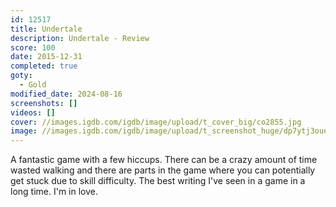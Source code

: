 ```yaml
---
id: 12517
title: Undertale
description: Undertale - Review
score: 100
date: 2015-12-31
completed: true
goty:
  - Gold
modified_date: 2024-08-16
screenshots: []
videos: []
cover: //images.igdb.com/igdb/image/upload/t_cover_big/co2855.jpg
image: //images.igdb.com/igdb/image/upload/t_screenshot_huge/dp7ytj3ouesyoq7ddrrx.jpg
---
```

A fantastic game with a few hiccups. There can be a crazy amount of time wasted walking and there are parts in the game where you can potentially get stuck due to skill difficulty. The best writing I've seen in a game in a long time. I'm in love.
